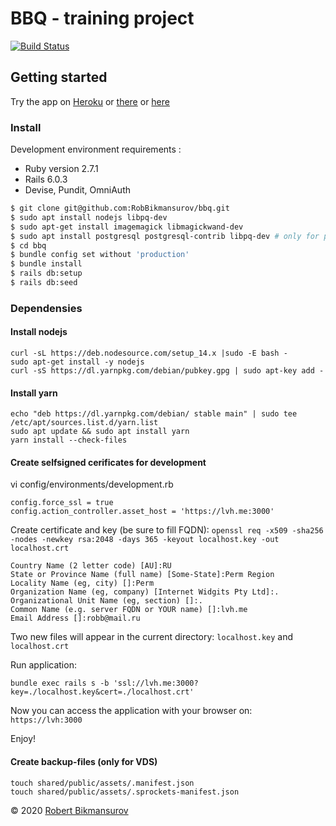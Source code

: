 
# BBQ - training project

[![Build Status](https://travis-ci.com/RobBikmansurov/bbq.svg?branch=master)](https://travis-ci.com/RobBikmansurov/bbq)

## Getting started

Try the app on [Heroku](https://bbq-robb.herokuapp.com/)
or [there](https://bbq.bikmansurova.ru/)
or [here](http://bbq.bikmansurov.ru/)

### Install

Development environment requirements :
* Ruby version 2.7.1
* Rails 6.0.3
* Devise, Pundit, OmniAuth

```bash
$ git clone git@github.com:RobBikmansurov/bbq.git
$ sudo apt install nodejs libpq-dev
$ sudo apt-get install imagemagick libmagickwand-dev
$ sudo apt install postgresql postgresql-contrib libpq-dev # only for production
$ cd bbq
$ bundle config set without 'production'
$ bundle install
$ rails db:setup
$ rails db:seed
```

### Dependensies
#### Install nodejs
```
curl -sL https://deb.nodesource.com/setup_14.x |sudo -E bash -
sudo apt-get install -y nodejs
curl -sS https://dl.yarnpkg.com/debian/pubkey.gpg | sudo apt-key add -
```

#### Install yarn
```
echo "deb https://dl.yarnpkg.com/debian/ stable main" | sudo tee /etc/apt/sources.list.d/yarn.list
sudo apt update && sudo apt install yarn
yarn install --check-files
```

#### Create selfsigned cerificates for development
vi config/environments/development.rb
```
config.force_ssl = true
config.action_controller.asset_host = 'https://lvh.me:3000'
```

Create certificate and key (be sure to fill FQDN):
`openssl req -x509 -sha256 -nodes -newkey rsa:2048 -days 365 -keyout localhost.key -out localhost.crt`

```
Country Name (2 letter code) [AU]:RU
State or Province Name (full name) [Some-State]:Perm Region
Locality Name (eg, city) []:Perm
Organization Name (eg, company) [Internet Widgits Pty Ltd]:.
Organizational Unit Name (eg, section) []:.
Common Name (e.g. server FQDN or YOUR name) []:lvh.me
Email Address []:robb@mail.ru
```

Two new files will appear in the current directory:
`localhost.key` and `localhost.crt`

Run application:
```
bundle exec rails s -b 'ssl://lvh.me:3000?key=./localhost.key&cert=./localhost.crt'
```
Now you can access the application with your browser on: `https://lvh:3000`

Enjoy!

#### Create backup-files (only for VDS)
```
touch shared/public/assets/.manifest.json
touch shared/public/assets/.sprockets-manifest.json
```



&copy; 2020 [Robert Bikmansurov](https://bikmansurov.ru/)
